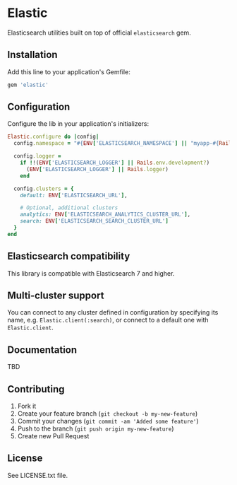 # Elastic

Elasticsearch utilities built on top of official `elasticsearch` gem.

## Installation

Add this line to your application's Gemfile:

```ruby
gem 'elastic'
```

## Configuration

Configure the lib in your application's initializers:

```ruby
Elastic.configure do |config|
  config.namespace = "#{ENV['ELASTICSEARCH_NAMESPACE'] || "myapp-#{Rails.env}"

  config.logger =
    if !!(ENV['ELASTICSEARCH_LOGGER'] || Rails.env.development?)
      (ENV['ELASTICSEARCH_LOGGER'] || Rails.logger)
    end

  config.clusters = {
    default: ENV['ELASTICSEARCH_URL'],

    # Optional, additional clusters
    analytics: ENV['ELASTICSEARCH_ANALYTICS_CLUSTER_URL'],
    search: ENV['ELASTICSEARCH_SEARCH_CLUSTER_URL']
  }
end
```

## Elasticsearch compatibility

This library is compatible with Elasticsearch 7 and higher.

## Multi-cluster support

You can connect to any cluster defined in configuration by specifying its name, e.g. `Elastic.client(:search)`, or connect to a default one with `Elastic.client`.

## Documentation

TBD

## Contributing

1. Fork it
2. Create your feature branch (`git checkout -b my-new-feature`)
3. Commit your changes (`git commit -am 'Added some feature'`)
4. Push to the branch (`git push origin my-new-feature`)
5. Create new Pull Request

## License

See LICENSE.txt file.
